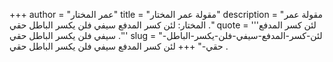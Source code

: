 +++
author = "عمر المختار"
title = "مقولة عمر المختار"
description = "مقولة عمر المختار: لئن كسر المدفع سيفي فلن يكسر الباطل حقي ."
quote = '''لئن كسر المدفع سيفي فلن يكسر الباطل حقي .''' 
slug = "لئن-كسر-المدفع-سيفي-فلن-يكسر-الباطل-حقي-"
+++
لئن كسر المدفع سيفي فلن يكسر الباطل حقي .
